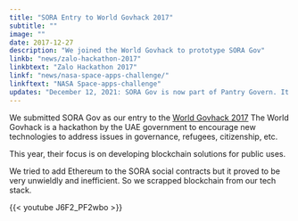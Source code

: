 ```yaml
---
title: "SORA Entry to World Govhack 2017"
subtitle: ""
image: ""
date: 2017-12-27
description: "We joined the World Govhack to prototype SORA Gov"
linkb: "news/zalo-hackathon-2017"
linkbtext: "Zalo Hackathon 2017"
linkf: "news/nasa-space-apps-challenge/"
linkftext: "NASA Space-apps-challenge"
updates: "December 12, 2021: SORA Gov is now part of Pantry Govern. It uses no blockchain at all!"
---
```


We submitted SORA Gov as our entry to the [World Govhack 2017](https://hackathon.govtechprize.ae/) 
The World Govhack is a hackathon by the UAE government to encourage new technologies to address issues in governance, refugees, citizenship, etc. 

This year, their focus is on developing blockchain solutions for public uses. 

We tried to add Ethereum to the SORA social contracts but it proved to be very unwieldly and inefficient. So we scrapped blockchain from our tech stack.

{{< youtube J6F2_PF2wbo >}}

